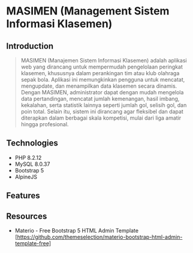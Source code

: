 # MASIMEN (Management Sistem Informasi Klasemen)

## Introduction

> MASIMEN (Manajemen Sistem Informasi Klasemen) adalah aplikasi web yang dirancang untuk mempermudah pengelolaan peringkat klasemen, khususnya dalam perankingan tim atau klub olahraga sepak bola. Aplikasi ini memungkinkan pengguna untuk mencatat, mengupdate, dan menampilkan data klasemen secara dinamis.
> Dengan MASIMEN, administrator dapat dengan mudah mengelola data pertandingan, mencatat jumlah kemenangan, hasil imbang, kekalahan, serta statistik lainnya seperti jumlah gol, selisih gol, dan poin total. Selain itu, sistem ini dirancang agar fleksibel dan dapat diterapkan dalam berbagai skala kompetisi, mulai dari liga amatir hingga profesional.

## Technologies

- PHP 8.2.12
- MySQL 8.0.37
- Bootstrap 5
- AlpineJS

## Features

## Resources

- Materio - Free Bootstrap 5 HTML Admin Template [https://github.com/themeselection/materio-bootstrap-html-admin-template-free]

